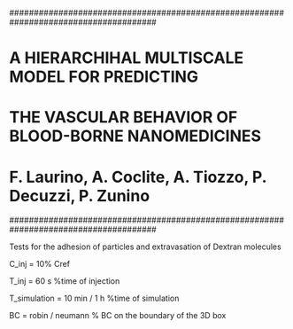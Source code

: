 ######################################################################################

# 	A HIERARCHIHAL MULTISCALE MODEL FOR PREDICTING
# 	THE VASCULAR BEHAVIOR OF BLOOD-BORNE NANOMEDICINES
# 	F. Laurino, A. Coclite, A. Tiozzo, P. Decuzzi, P. Zunino

######################################################################################


Tests for the adhesion of particles and extravasation of Dextran molecules

C_inj = 10% Cref

T_inj = 60 s %time of injection

T_simulation = 10 min / 1 h %time of simulation

BC = robin / neumann % BC on the boundary of the 3D box
